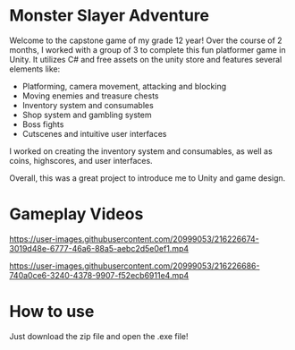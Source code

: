 # Monster Slayer Adventure
Welcome to the capstone game of my grade 12 year!
Over the course of 2 months, I worked with a group of 3 to complete this fun platformer game in Unity.
It utilizes C# and free assets on the unity store and features several elements like: 
- Platforming, camera movement, attacking and blocking
- Moving enemies and treasure chests
- Inventory system and consumables
- Shop system and gambling system
- Boss fights
- Cutscenes and intuitive user interfaces

I worked on creating the inventory system and consumables, as well as coins, highscores, and user interfaces.

Overall, this was a great project to introduce me to Unity and game design.

# Gameplay Videos
https://user-images.githubusercontent.com/20999053/216226674-3019d48e-6777-46a6-88a5-aebc2d5e0ef1.mp4

https://user-images.githubusercontent.com/20999053/216226686-740a0ce6-3240-4378-9907-f52ecb6911e4.mp4

# How to use

Just download the zip file and open the .exe file!

